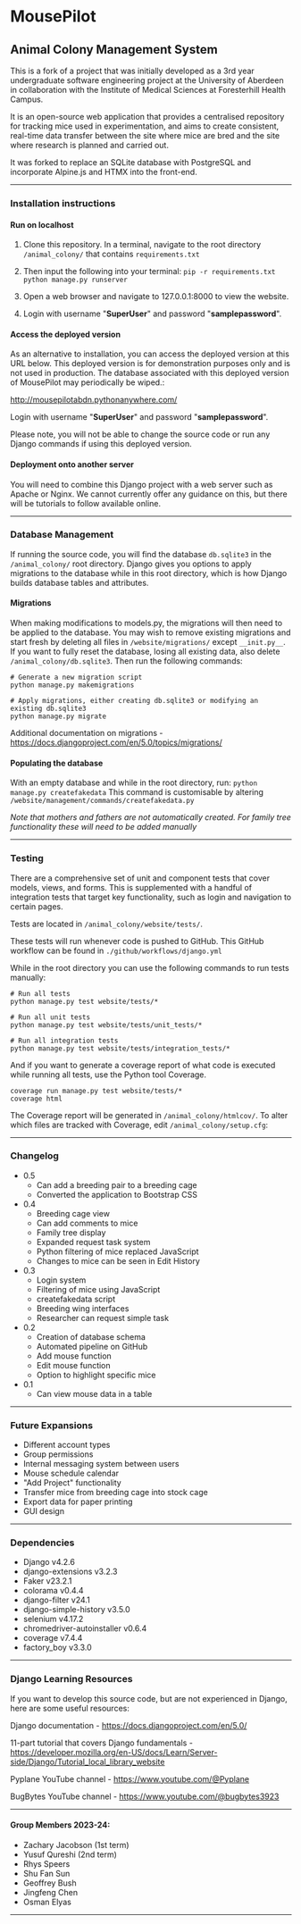 # MousePilot
## Animal Colony Management System
This is a fork of a project that was initially developed as a 3rd year undergraduate software engineering project at the University of Aberdeen in collaboration with the Institute of Medical Sciences at Foresterhill Health Campus. 

It is an open-source web application that provides a centralised repository for tracking mice used in experimentation, and aims to create consistent, real-time data transfer between the site where mice are bred and the site where research is planned and carried out.

It was forked to replace an SQLite database with PostgreSQL and incorporate Alpine.js and HTMX into the front-end.

---

### Installation instructions

#### Run on localhost

1. Clone this repository. In a terminal, navigate to the root directory ```/animal_colony/``` that contains ```requirements.txt```

2. Then input the following into your terminal:
```pip -r requirements.txt```
```python manage.py runserver```

3. Open a web browser and navigate to 127.0.0.1:8000 to view the website.

4. Login with username "**SuperUser**" and password "**samplepassword**".

#### Access the deployed version
As an alternative to installation, you can access the deployed version at this URL below. This deployed version is for demonstration purposes only and is not used in production. The database associated with this deployed version of MousePilot may periodically be wiped.:

http://mousepilotabdn.pythonanywhere.com/ 

Login with username "**SuperUser**" and password "**samplepassword**". 

Please note, you will not be able to change the source code or run any Django commands if using this deployed version.  

#### Deployment onto another server

You will need to combine this Django project with a web server such as Apache or Nginx. We cannot currently offer any guidance on this, but there will be tutorials to follow available online.

---

### Database Management

If running the source code, you will find the database ```db.sqlite3```  in the ```/animal_colony/``` root directory. Django gives you options to apply migrations to the database while in this root directory, which is how Django builds database tables and attributes.

#### Migrations

When making modifications to models.py, the migrations will then need to be applied to the database. You may wish to remove existing migrations and start fresh by deleting all files in ```/website/migrations/``` except ```__init.py__```. If you want to fully reset the database, losing all existing data, also delete ```/animal_colony/db.sqlite3```. Then run the following commands:
```
# Generate a new migration script
python manage.py makemigrations

# Apply migrations, either creating db.sqlite3 or modifying an existing db.sqlite3
python manage.py migrate
```
Additional documentation on migrations - https://docs.djangoproject.com/en/5.0/topics/migrations/

#### Populating the database
With an empty database and while in the root directory, run:
```python manage.py createfakedata```
This command is customisable by altering ```/website/management/commands/createfakedata.py```

*Note that mothers and fathers are not automatically created. For family tree functionality these will need to be added manually*

--- 

### Testing

There are a comprehensive set of unit and component tests that cover models, views, and forms. This is supplemented with a handful of integration tests that target key functionality, such as login and navigation to certain pages.

Tests are located in ```/animal_colony/website/tests/```. 

These tests will run whenever code is pushed to GitHub. This GitHub workflow can be found in ```./github/workflows/django.yml```

While in the root directory you can use the following commands to run tests manually:

```
# Run all tests
python manage.py test website/tests/*

# Run all unit tests
python manage.py test website/tests/unit_tests/*

# Run all integration tests
python manage.py test website/tests/integration_tests/*

```

And if you want to generate a coverage report of what code is executed while running all tests, use the Python tool Coverage.
```
coverage run manage.py test website/tests/*
coverage html
```
 The Coverage report will be generated in ```/animal_colony/htmlcov/```. To alter which files are tracked with Coverage, edit ```/animal_colony/setup.cfg```:

---

### Changelog

- 0.5
  - Can add a breeding pair to a breeding cage
  - Converted the application to Bootstrap CSS
- 0.4
  - Breeding cage view
  - Can add comments to mice
  - Family tree display
  - Expanded request task system
  - Python filtering of mice replaced JavaScript
  - Changes to mice can be seen in Edit History
- 0.3
  - Login system
  - Filtering of mice using JavaScript
  - createfakedata script
  - Breeding wing interfaces
  - Researcher can request simple task
- 0.2
  - Creation of database schema
  - Automated pipeline on GitHub
  - Add mouse function
  - Edit mouse function
  - Option to highlight specific mice
- 0.1
  - Can view mouse data in a table
---
### Future Expansions

- Different account types
- Group permissions
- Internal messaging system between users
- Mouse schedule calendar
- "Add Project" functionality
- Transfer mice from breeding cage into stock cage
- Export data for paper printing
- GUI design

---
### Dependencies
- Django v4.2.6
- django-extensions v3.2.3
- Faker v23.2.1
- colorama v0.4.4
- django-filter v24.1
- django-simple-history v3.5.0
- selenium v4.17.2
- chromedriver-autoinstaller v0.6.4
- coverage v7.4.4
- factory_boy v3.3.0
---

### Django Learning Resources

If you want to develop this source code, but are not experienced in Django, here are some useful resources:

Django documentation - https://docs.djangoproject.com/en/5.0/

11-part tutorial that covers Django fundamentals - https://developer.mozilla.org/en-US/docs/Learn/Server-side/Django/Tutorial_local_library_website

Pyplane YouTube channel - https://www.youtube.com/@Pyplane

BugBytes YouTube channel - https://www.youtube.com/@bugbytes3923

---
#### Group Members 2023-24:

- Zachary Jacobson (1st term)
- Yusuf Qureshi (2nd term)
- Rhys Speers
- Shu Fan Sun
- Geoffrey Bush
- Jingfeng Chen
- Osman Elyas

---